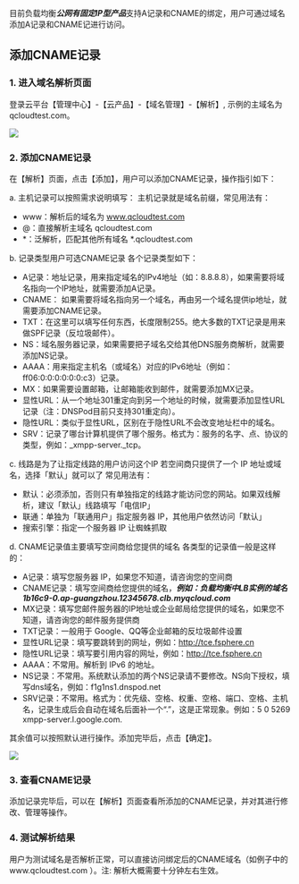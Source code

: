 目前负载均衡***公网有固定IP型产品***支持A记录和CNAME的绑定，用户可通过域名添加A记录和CNAME记进行访问。


##  添加CNAME记录

### 1. 进入域名解析页面

登录云平台【管理中心】-【云产品】-【域名管理】-【解析】, 示例的主域名为qcloudtest.com。

![](http://imgcache.tce.fsphere.cn/image/main.qcloudimg.com/raw/005aec8272c6384a9626e62b5d3bd735.png)

### 2. 添加CNAME记录

在【解析】页面，点击【添加】，用户可以添加CNAME记录，操作指引如下：

a. 主机记录可以按照需求说明填写：
主机记录就是域名前缀，常见用法有：
- www：解析后的域名为 www.qcloudtest.com
- @：直接解析主域名 qcloudtest.com
- *：泛解析，匹配其他所有域名 *.qcloudtest.com

b. 记录类型用户可选CNAME记录
各个记录类型如下：
- A记录：地址记录，用来指定域名的IPv4地址（如：8.8.8.8），如果需要将域名指向一个IP地址，就需要添加A记录。
- CNAME： 如果需要将域名指向另一个域名，再由另一个域名提供ip地址，就需要添加CNAME记录。
- TXT：在这里可以填写任何东西，长度限制255。绝大多数的TXT记录是用来做SPF记录（反垃圾邮件）。
- NS：域名服务器记录，如果需要把子域名交给其他DNS服务商解析，就需要添加NS记录。
- AAAA：用来指定主机名（或域名）对应的IPv6地址（例如：ff06:0:0:0:0:0:0:c3）记录。
- MX：如果需要设置邮箱，让邮箱能收到邮件，就需要添加MX记录。
- 显性URL：从一个地址301重定向到另一个地址的时候，就需要添加显性URL记录（注：DNSPod目前只支持301重定向）。
- 隐性URL：类似于显性URL，区别在于隐性URL不会改变地址栏中的域名。
- SRV：记录了哪台计算机提供了哪个服务。格式为：服务的名字、点、协议的类型，例如：_xmpp-server._tcp。

c. 线路是为了让指定线路的用户访问这个IP
若空间商只提供了一个 IP 地址或域名，选择「默认」就可以了
常见用法有：
- 默认：必须添加，否则只有单独指定的线路才能访问您的网站。如果双线解析，建议「默认」线路填写「电信IP」
- 联通：单独为「联通用户」指定服务器 IP，其他用户依然访问「默认」
- 搜索引擎：指定一个服务器 IP 让蜘蛛抓取

d. CNAME记录值主要填写空间商给您提供的域名
各类型的记录值一般是这样的：
- A记录：填写您服务器 IP，如果您不知道，请咨询您的空间商
- CNAME记录：填写空间商给您提供的域名，***例如：负载均衡中LB实例的域名1b16c9-0.ap-guangzhou.12345678.clb.myqcloud.com*** 
- MX记录：填写您邮件服务器的IP地址或企业邮局给您提供的域名，如果您不知道，请咨询您的邮件服务提供商
- TXT记录：一般用于 Google、QQ等企业邮箱的反垃圾邮件设置
- 显性URL记录：填写要跳转到的网址，例如：http://tce.fsphere.cn
- 隐性URL记录：填写要引用内容的网址，例如：http://tce.fsphere.cn
- AAAA：不常用。解析到 IPv6 的地址。
- NS记录：不常用。系统默认添加的两个NS记录请不要修改。NS向下授权，填写dns域名，例如：f1g1ns1.dnspod.net
- SRV记录：不常用。格式为：优先级、空格、权重、空格、端口、空格、主机名，记录生成后会自动在域名后面补一个“.”，这是正常现象。例如：5 0 5269 xmpp-server.l.google.com.

其余值可以按照默认进行操作。添加完毕后，点击【确定】。

![](http://imgcache.tce.fsphere.cn/image/mccdn.qcloud.com/static/img/3d952308d0e576fa3a2be640b3238074/image.png)

### 3. 查看CNAME记录

添加记录完毕后，可以在【解析】页面查看所添加的CNAME记录，并对其进行修改、管理等操作。

### 4. 测试解析结果

用户为测试域名是否解析正常，可以直接访问绑定后的CNAME域名（如例子中的www.qcloudtest.com ）。注: 解析大概需要十分钟左右生效。
